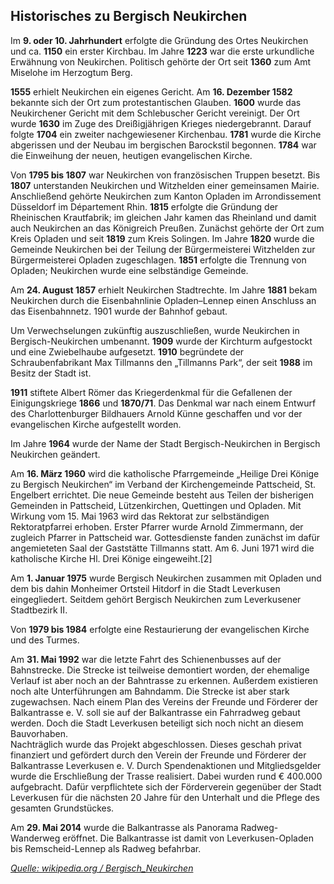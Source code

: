 ## Historisches zu Bergisch Neukirchen

Im __9. oder 10. Jahrhundert__ erfolgte die Gründung des Ortes Neukirchen und ca. __1150__ ein erster Kirchbau. Im Jahre __1223__ war die erste urkundliche Erwähnung von Neukirchen. Politisch gehörte der Ort seit __1360__ zum Amt Miselohe im Herzogtum Berg.


__1555__ erhielt Neukirchen ein eigenes Gericht. Am __16. Dezember 1582__ bekannte sich der Ort zum protestantischen Glauben. __1600__ wurde das Neukirchener Gericht mit dem Schlebuscher Gericht vereinigt. Der Ort wurde __1630__ im Zuge des Dreißigjährigen Krieges niedergebrannt. Darauf folgte __1704__ ein zweiter nachgewiesener Kirchenbau. __1781__ wurde die Kirche abgerissen und der Neubau im bergischen Barockstil begonnen. __1784__ war die Einweihung der neuen, heutigen evangelischen Kirche.


Von __1795 bis 1807__ war Neukirchen von französischen Truppen besetzt. Bis __1807__ unterstanden Neukirchen und Witzhelden einer gemeinsamen Mairie. Anschließend gehörte Neukirchen zum Kanton Opladen im Arrondissement Düsseldorf im Département Rhin. __1815__ erfolgte die Gründung der Rheinischen Krautfabrik; im gleichen Jahr kamen das Rheinland und damit auch Neukirchen an das Königreich Preußen. Zunächst gehörte der Ort zum Kreis Opladen und seit __1819__ zum Kreis Solingen. Im Jahre __1820__ wurde die Gemeinde Neukirchen bei der Teilung der Bürgermeisterei Witzhelden zur Bürgermeisterei Opladen zugeschlagen. __1851__ erfolgte die Trennung von Opladen; Neukirchen wurde eine selbständige Gemeinde.


Am __24. August 1857__ erhielt Neukirchen Stadtrechte. Im Jahre __1881__ bekam Neukirchen durch die Eisenbahnlinie Opladen–Lennep einen Anschluss an das Eisenbahnnetz. 1901 wurde der Bahnhof gebaut.


Um Verwechselungen zukünftig auszuschließen, wurde Neukirchen in Bergisch-Neukirchen umbenannt. __1909__ wurde der Kirchturm aufgestockt und eine Zwiebelhaube aufgesetzt. __1910__ begründete der Schraubenfabrikant Max Tillmanns den „Tillmanns Park“, der seit __1988__ im Besitz der Stadt ist.


__1911__ stiftete Albert Römer das Kriegerdenkmal für die Gefallenen der Einigungskriege __1866__ und __1870/71__. Das Denkmal war nach einem Entwurf des Charlottenburger Bildhauers Arnold Künne geschaffen und vor der evangelischen Kirche aufgestellt worden.

Im Jahre __1964__ wurde der Name der Stadt Bergisch-Neukirchen in Bergisch Neukirchen geändert.

Am __16. März 1960__ wird die katholische Pfarrgemeinde „Heilige Drei Könige zu Bergisch Neukirchen“ im Verband der Kirchengemeinde Pattscheid, St. Engelbert errichtet. Die neue Gemeinde besteht aus Teilen der bisherigen Gemeinden in Pattscheid, Lützenkirchen, Quettingen und Opladen. Mit Wirkung vom 15. Mai 1963 wird das Rektorat zur selbständigen Rektoratpfarrei erhoben. Erster Pfarrer wurde Arnold Zimmermann, der zugleich Pfarrer in Pattscheid war. Gottesdienste fanden zunächst im dafür angemieteten Saal der Gaststätte Tillmanns statt. Am 6. Juni 1971 wird die katholische Kirche Hl. Drei Könige eingeweiht.[2]

Am __1. Januar 1975__ wurde Bergisch Neukirchen zusammen mit Opladen und dem bis dahin Monheimer Ortsteil Hitdorf in die Stadt Leverkusen eingegliedert. Seitdem gehört Bergisch Neukirchen zum Leverkusener Stadtbezirk II.

Von __1979 bis 1984__ erfolgte eine Restaurierung der evangelischen Kirche und des Turmes.


Am __31. Mai 1992__ war die letzte Fahrt des Schienenbusses auf der Bahnstrecke. Die Strecke ist teilweise demontiert worden, der ehemalige Verlauf ist aber noch an der Bahntrasse zu erkennen. Außerdem existieren noch alte Unterführungen am Bahndamm. Die Strecke ist aber stark zugewachsen. Nach einem Plan des Vereins der Freunde und Förderer der Balkantrasse e. V. soll sie auf der Balkantrasse ein Fahrradweg gebaut werden. Doch die Stadt Leverkusen beteiligt sich noch nicht an diesem Bauvorhaben.  
Nachträglich wurde das Projekt abgeschlossen. Dieses geschah privat finanziert und gefördert durch den Verein der Freunde und Förderer der Balkantrasse Leverkusen e. V. Durch Spendenaktionen und Mitgliedsgelder wurde die Erschließung der Trasse realisiert. Dabei wurden rund € 400.000 aufgebracht. Dafür verpflichtete sich der Förderverein gegenüber der Stadt Leverkusen für die nächsten 20 Jahre für den Unterhalt und die Pflege des gesamten Grundstückes.


Am __29. Mai 2014__ wurde die Balkantrasse als Panorama Radweg-Wanderweg eröffnet. Die Balkantrasse ist damit von Leverkusen-Opladen bis Remscheid-Lennep als Radweg befahrbar.


_<a href="https://de.wikipedia.org/wiki/Bergisch_Neukirchen" target="_blank">Quelle: wikipedia.org / Bergisch_Neukirchen</a>_